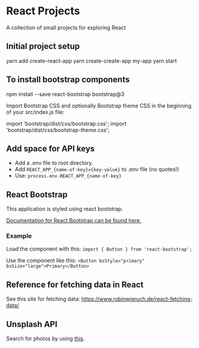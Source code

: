 # React Projects

A collection of small projects for exploring React

## Initial project setup

yarn add create-react-app
yarn create-create-app my-app
yarn start

## To install bootstrap components

npm install --save react-bootstrap bootstrap@3

Import Bootstrap CSS and optionally Bootstrap theme CSS in the beginning of your src/index.js file:

import 'bootstrap/dist/css/bootstrap.css';
import 'bootstrap/dist/css/bootstrap-theme.css';

## Add space for API keys

- Add a .env file to root directory.
- Add `REACT_APP_{name-of-key}={key-value}` to .env file (no quotes!)
- Use: `process.env.REACT_APP_{name-of-key}`

## React Bootstrap

This application is styled using react bootstrap.

[Documentation for React Bootstrap can be found here.](https://react-bootstrap.github.io/components/alerts/)

### Example

Load the component with this:
`import { Button } from 'react-bootstrap';`

Use the component like this:
`<Button bsStyle="primary" bsSize="large">Primary</Button>`

## Reference for fetching data in React

See this site for fetching data:
https://www.robinwieruch.de/react-fetching-data/

## Unsplash API

Search for photos by using [this](https://api.unsplash.com/photos/?client_id={REACT_APP_UNSPLASH_ACCESS_KEY}).


